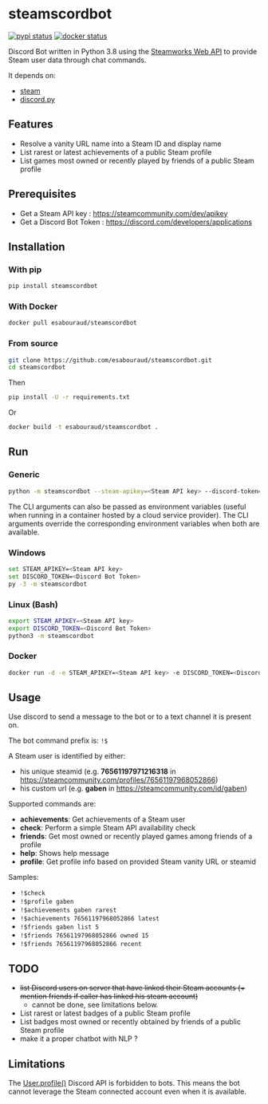 # steamscordbot

[![pypi status](https://github.com/esabouraud/steamscordbot/workflows/pypi/badge.svg)](https://github.com/esabouraud/steamscordbot/actions?query=workflow%3Apypi)
[![docker status](https://github.com/esabouraud/steamscordbot/workflows/docker/badge.svg)](https://github.com/esabouraud/steamscordbot/actions?query=workflow%3Adocker)

Discord Bot written in Python 3.8 using the [Steamworks Web API](https://partner.steamgames.com/doc/webapi) to provide Steam user data through chat commands.

It depends on:

- [steam](https://github.com/ValvePython/steam)
- [discord.py](https://github.com/Rapptz/discord.py)

## Features

- Resolve a vanity URL name into a Steam ID and display name
- List rarest or latest achievements of a public Steam profile
- List games most owned or recently played by friends of a public Steam profile

## Prerequisites

- Get a Steam API key : <https://steamcommunity.com/dev/apikey>
- Get a Discord Bot Token : <https://discord.com/developers/applications>

## Installation

### With pip

```sh
pip install steamscordbot
```

### With Docker

```sh
docker pull esabouraud/steamscordbot
```

### From source

```sh
git clone https://github.com/esabouraud/steamscordbot.git
cd steamscordbot
```

Then

```sh
pip install -U -r requirements.txt
```

Or

```sh
docker build -t esabouraud/steamscordbot .
```

## Run

### Generic

```sh
python -m steamscordbot --steam-apikey=<Steam API key> --discord-token=<Discord Bot Token>
```

The CLI arguments can also be passed as environment variables (useful when running in a container hosted by a cloud service provider).
The CLI arguments override the corresponding environment variables when both are available.

### Windows

```sh
set STEAM_APIKEY=<Steam API key>
set DISCORD_TOKEN=<Discord Bot Token>
py -3 -m steamscordbot
```

### Linux (Bash)

```sh
export STEAM_APIKEY=<Steam API key>
export DISCORD_TOKEN=<Discord Bot Token>
python3 -m steamscordbot
```

### Docker

```sh
docker run -d -e STEAM_APIKEY=<Steam API key> -e DISCORD_TOKEN=<Discord Bot Token> --restart=unless-stopped --name steamscord esabouraud/steamscordbot
```

## Usage

Use discord to send a message to the bot or to a text channel it is present on.

The bot command prefix is: `!$`

A Steam user is identified by either:

- his unique steamid (e.g. **76561197971216318** in <https://steamcommunity.com/profiles/76561197968052866>)
- his custom url (e.g. **gaben** in <https://steamcommunity.com/id/gaben>)

Supported commands are:

- **achievements**: Get achievements of a Steam user
- **check**: Perform a simple Steam API availability check
- **friends**: Get most owned or recently played games among friends of a profile
- **help**: Shows help message
- **profile**: Get profile info based on provided Steam vanity URL or steamid

Samples:

- `!$check`
- `!$profile gaben`
- `!$achievements gaben rarest`
- `!$achievements 76561197968052866 latest`
- `!$friends gaben list 5`
- `!$friends 76561197968052866 owned 15`
- `!$friends 76561197968052866 recent`

## TODO

- ~~list Discord users on server that have linked their Steam accounts (+ mention friends if caller has linked his steam account)~~
  - cannot be done, see limitations below.
- List rarest or latest badges of a public Steam profile
- List badges most owned or recently obtained by friends of a public Steam profile
- make it a proper chatbot with NLP ?

## Limitations

The [User.profile()](https://discordpy.readthedocs.io/en/stable/api.html#discord.User.profile) Discord API is forbidden to bots.
This means the bot cannot leverage the Steam connected account even when it is available.
